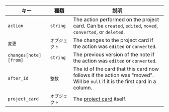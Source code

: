 | キー                    | 種類       | 説明                                                                                                                           |
| --------------------- | -------- | ---------------------------------------------------------------------------------------------------------------------------- |
| `action`              | `string` | The action performed on the project card. Can be `created`, `edited`, `moved`, `converted`, or `deleted`.                    |
| `変更`                  | `オブジェクト` | The changes to the project card if the action was `edited` or `converted`.                                                   |
| `changes[note][from]` | `string` | The previous version of the note if the action was `edited` or `converted`.                                                  |
| `after_id`            | `整数`     | The id of the card that this card now follows if the action was "moved". Will be `null` if it is the first card in a column. |
| `project_card`        | `オブジェクト` | The [project card](/v3/projects/cards) itself.                                                                               |